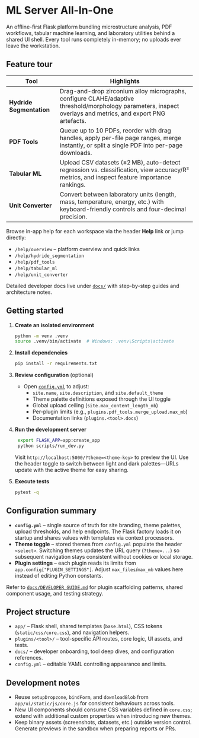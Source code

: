 # ML Server All-In-One

An offline-first Flask platform bundling microstructure analysis, PDF workflows, tabular machine learning, and laboratory utilities behind a shared UI shell. Every tool runs completely in-memory; no uploads ever leave the workstation.

## Feature tour

| Tool | Highlights |
| --- | --- |
| **Hydride Segmentation** | Drag-and-drop zirconium alloy micrographs, configure CLAHE/adaptive threshold/morphology parameters, inspect overlays and metrics, and export PNG artefacts. |
| **PDF Tools** | Queue up to 10 PDFs, reorder with drag handles, apply per-file page ranges, merge instantly, or split a single PDF into per-page downloads. |
| **Tabular ML** | Upload CSV datasets (≤2 MB), auto-detect regression vs. classification, view accuracy/R² metrics, and inspect feature importance rankings. |
| **Unit Converter** | Convert between laboratory units (length, mass, temperature, energy, etc.) with keyboard-friendly controls and four-decimal precision. |

Browse in-app help for each workspace via the header **Help** link or jump directly:

- `/help/overview` – platform overview and quick links
- `/help/hydride_segmentation`
- `/help/pdf_tools`
- `/help/tabular_ml`
- `/help/unit_converter`

Detailed developer docs live under [`docs/`](docs/) with step-by-step guides and architecture notes.

## Getting started

1. **Create an isolated environment**

   ```bash
   python -m venv .venv
   source .venv/bin/activate  # Windows: .venv\Scripts\activate
   ```

2. **Install dependencies**

   ```bash
   pip install -r requirements.txt
   ```

3. **Review configuration** (optional)

   - Open [`config.yml`](config.yml) to adjust:
     - `site.name`, `site.description`, and `site.default_theme`
     - Theme palette definitions exposed through the UI toggle
     - Global upload ceiling (`site.max_content_length_mb`)
     - Per-plugin limits (e.g., `plugins.pdf_tools.merge_upload.max_mb`)
     - Documentation links (`plugins.<tool>.docs`)

4. **Run the development server**

   ```bash
    export FLASK_APP=app:create_app
    python scripts/run_dev.py
   ```

   Visit `http://localhost:5000/?theme=<theme-key>` to preview the UI. Use the header toggle to switch between light and dark palettes—URLs update with the active theme for easy sharing.

5. **Execute tests**

   ```bash
   pytest -q
   ```

## Configuration summary

- **`config.yml`** – single source of truth for site branding, theme palettes, upload thresholds, and help endpoints. The Flask factory loads it on startup and shares values with templates via context processors.
- **Theme toggle** – stored themes from `config.yml` populate the header `<select>`. Switching themes updates the URL query (`?theme=...`) so subsequent navigation stays consistent without cookies or local storage.
- **Plugin settings** – each plugin reads its limits from `app.config["PLUGIN_SETTINGS"]`. Adjust `max_files`/`max_mb` values here instead of editing Python constants.

Refer to [`docs/DEVELOPER_GUIDE.md`](docs/DEVELOPER_GUIDE.md) for plugin scaffolding patterns, shared component usage, and testing strategy.

## Project structure

- `app/` – Flask shell, shared templates (`base.html`), CSS tokens (`static/css/core.css`), and navigation helpers.
- `plugins/<tool>/` – tool-specific API routes, core logic, UI assets, and tests.
- `docs/` – developer onboarding, tool deep dives, and configuration references.
- `config.yml` – editable YAML controlling appearance and limits.

## Development notes

- Reuse `setupDropzone`, `bindForm`, and `downloadBlob` from `app/ui/static/js/core.js` for consistent behaviours across tools.
- New UI components should consume CSS variables defined in `core.css`; extend with additional custom properties when introducing new themes.
- Keep binary assets (screenshots, datasets, etc.) outside version control. Generate previews in the sandbox when preparing reports or PRs.
